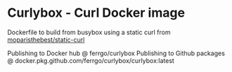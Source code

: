 # Curlybox - Curl Docker image
Dockerfile to build from busybox using a static curl from [moparisthebest/static-curl](https://github.com/moparisthebest/static-curl)

Publishing to Docker hub @ ferrgo/curlybox
Publishing to Github packages @ docker.pkg.github.com/ferrgo/curlybox/curlybox:latest